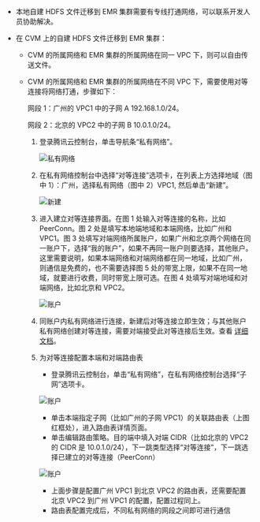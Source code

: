 - 本地自建 HDFS 文件迁移到 EMR 集群需要有专线打通网络，可以联系开发人员协助解决。

- 在 CVM 上的自建 HDFS 文件迁移到 EMR 集群：

    - CVM 的所属网络和 EMR 集群的所属网络在同一 VPC 下，则可以自由传送文件。
    - CVM 的所属网络和 EMR 集群的所属网络在不同 VPC 下，需要使用对等连接将网络打通，步骤如下：

        网段 1：广州的 VPC1 中的子网 A 192.168.1.0/24。

        网段 2：北京的 VPC2 中的子网 B 10.0.1.0/24。

        1. 登录腾讯云控制台，单击导航条“私有网络”。

            ![私有网络](https://mc.qcloudimg.com/static/img/19ed52a681611fc1ea76d3149db51b9c/6-3-2-1.png)

        2. 在私有网络控制台中选择“对等连接”选项卡，在列表上方选择地域（图中 1）：广州，选择私有网络（图中 2）VPC1, 然后单击“新建”。

            ![新建](https://mc.qcloudimg.com/static/img/7f805d799da907e4516ae80c9964779c/6-3-2-2.png)

        3. 进入建立对等连接界面。在图 1 处输入对等连接的名称，比如PeerConn。图 2 处是填写本地端地域和本端网络，比如广州和 VPC1。图 3 处填写对端网络所属账户，如果广州和北京两个网络在同一账户下，选择“我的账户”，如果不再同一账户则要选择，其他账户。这里需要说明，如果本端网络和对端网络都在同一地域，比如广州，则通信是免费的，也不需要选择图 5 处的带宽上限，如果不在同一地域，就要进行收费，同时带宽上限可选。在图 4 处填写对端地域和对端网络，比如北京和 VPC2。

            ![账户](https://mc.qcloudimg.com/static/img/048240b0fab28d71e0dde73892658b45/6-3-2-3.png)

        4. 同账户内私有网络进行连接，新建后对等连接立即生效；与其他账户私有网络创建对等连接，需要对端接受此对等连接后生效。查看 [详细文档](https://cloud.tencent.com/document/product/215/5000)。

        5. 为对等连接配置本端和对端路由表

            - 登录腾讯云控制台，单击“私有网络”，在私有网络控制台选择“子网”选项卡。

            ![账户](https://mc.qcloudimg.com/static/img/1f8371adb83fd1e0532d820b981c7d4e/6-3-2-4.png)

            - 单击本端指定子网（比如广州的子网 VPC1）的关联路由表（上图红框处），进入路由表详情页面。
            - 单击编辑路由策略。目的端中填入对端 CIDR（比如北京的 VPC2 的 CIDR 是 10.0.1.0/24），下一跳类型选择“对等连接”，下一跳选择已建立的对等连接（PeerConn）

            ![账户](https://mc.qcloudimg.com/static/img/b613e5d130ef32f27b9dc9da5bbfde8d/6-3-2-5.png)

            - 上面步骤是配置广州 VPC1 到北京 VPC2 的路由表，还需要配置北京 VPC2 到广州 VPC1 的配置，配置过程同上。
            - 路由表配置完成后，不同私有网络的网段之间即可进行通信
